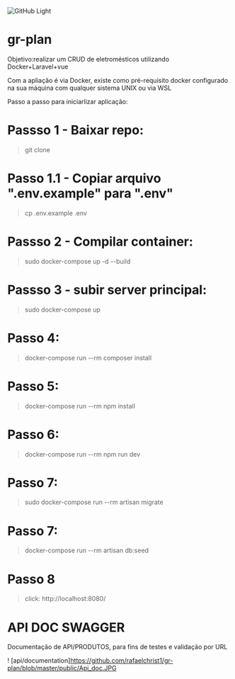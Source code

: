 ![GitHub Light](https://github.com/github-light.png#gh-dark-mode-only)
# gr-plan
Objetivo:realizar um CRUD de eletromésticos utilizando Docker+Laravel+vue

Com a apliação é via Docker, existe como pré-requisito docker configurado na sua máquina com qualquer sistema UNIX ou via WSL

Passo a passo para iniciarlizar aplicação:
# Passso 1 - Baixar repo:
> git clone
# Passo 1.1 - Copiar arquivo ".env.example" para ".env"
> cp .env.example .env
# Passso 2 - Compilar container:
> sudo docker-compose up -d --build
# Passso 3 - subir server principal:
> sudo docker-compose up
# Passo 4: 
> docker-compose run --rm composer install
# Passo 5: 
>  docker-compose run --rm npm install
# Passo 6: 
>  docker-compose run --rm npm run dev
# Passo 7: 
> sudo docker-compose run --rm artisan migrate
# Passo 7:
> docker-compose run --rm artisan db:seed
# Passo 8 
> click: http://localhost:8080/

# API DOC SWAGGER
Documentação de API/PRODUTOS, para fins de testes e validação por URL

! [api/documentation]https://github.com/rafaelchrist1/gr-plan/blob/master/public/Api_doc.JPG